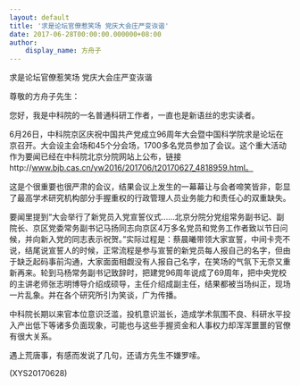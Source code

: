 ```yaml
---
layout: default
title: '求是论坛官僚惹笑场 党庆大会庄严变诙谐'
date: 2017-06-28T00:00:00.000000+08:00
author:
    display_name: 方舟子
---
```


求是论坛官僚惹笑场 党庆大会庄严变诙谐

尊敬的方舟子先生：

您好，我是中科院的一名普通科研工作者，一直也是新语丝的忠实读者。

6月26日，中科院京区庆祝中国共产党成立96周年大会暨中国科学院求是论坛在京召开。大会设主会场和45个分会场，1700多名党员参加了会议。这个重大活动作为要闻已经在中科院北京分院网站上公布，链接http://www.bjb.cas.cn/yw2016/201706/t20170627_4818959.html。

这是个很重要也很严肃的会议，结果会议上发生的一幕幕让与会者啼笑皆非，彰显了最高学术研究机构部分手握重权的行政管理人员业务能力和责任心的双重缺失。

要闻里提到“大会举行了新党员入党宣誓仪式……北京分院分党组常务副书记、副院长、京区党委常务副书记马扬同志向京区4万多名党员和党务工作者致以节日问候，并向新入党的同志表示祝贺。”实际过程是：蔡晨曦带领大家宣誓，中间卡壳不说，结尾说宣誓人的时候，正常流程是参与宣誓的新党员每人报自己的名字，但由于缺乏起码事前沟通，大家面面相觑没有人报自己名字，在笑场的气氛下无奈又重新再来。轮到马杨常务副书记致辞时，把建党96周年说成了69周年，把中央党校的主讲老师张志明博导介绍成硕导，主任介绍成副主任，结果都被当场纠正，现场一片乱象。并在各个研究所引为笑谈，广为传播。

中科院长期以来官本位意识泛滥，投机意识滋长，造成学术氛围不良、科研水平投入产出低下等诸多负面现象，可能也与这些手握资金和人事权力却浑浑噩噩的官僚有很大关系。

遇上荒唐事，有感而发说了几句，还请方先生不嫌罗嗦。

(XYS20170628)

